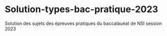 # Solution-types-bac-pratique-2023
Solution des sujets des épreuves pratiques du baccalauéat de NSI session 2023
